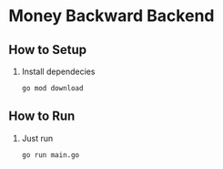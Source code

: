 # Money Backward Backend

## How to Setup
1. Install dependecies
    ```
    go mod download
    ```

## How to Run
1. Just run
    ```
    go run main.go
    ```
